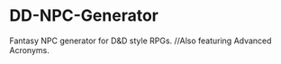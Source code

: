# DD-NPC-Generator
Fantasy NPC generator for D&amp;D style RPGs. //Also featuring Advanced Acronyms.
